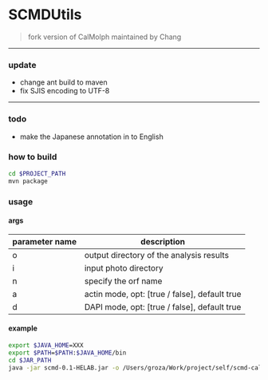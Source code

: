 # SCMDUtils

> fork version of CalMolph maintained by Chang

---

### update

- change ant build to maven
- fix SJIS encoding to UTF-8

---

### todo

- make the Japanese annotation in to English

### how to build
```bash
cd $PROJECT_PATH
mvn package
```

### usage
#### args
|parameter name|description|
|--------------|-----------|
|o|output directory of the analysis results|
|i|input photo directory|
|n|specify the orf name|
|a|actin mode, opt: [true / false], default true|
|d|DAPI mode, opt: [true / false], default true|

#### example
```bash
export $JAVA_HOME=XXX
export $PATH=$PATH:$JAVA_HOME/bin
cd $JAR_PATH
java -jar scmd-0.1-HELAB.jar -o /Users/groza/Work/project/self/scmd-calmorph/data -i /Users/groza/Work/project/self/scmd-calmorph/test/sss -n sss -a false -d true
```